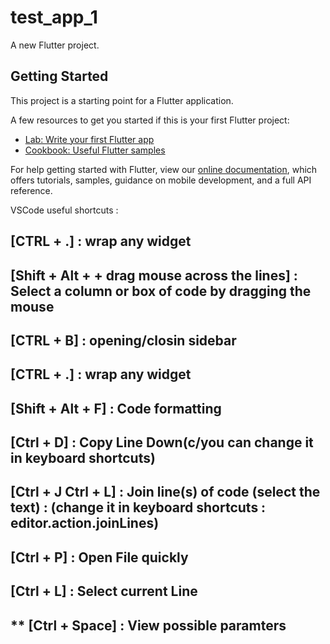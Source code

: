 # test_app_1

A new Flutter project.

## Getting Started

This project is a starting point for a Flutter application.

A few resources to get you started if this is your first Flutter project:

- [Lab: Write your first Flutter app](https://flutter.dev/docs/get-started/codelab)
- [Cookbook: Useful Flutter samples](https://flutter.dev/docs/cookbook)

For help getting started with Flutter, view our
[online documentation](https://flutter.dev/docs), which offers tutorials,
samples, guidance on mobile development, and a full API reference.

VSCode useful shortcuts :
## [CTRL + .] : wrap any widget 
## [Shift + Alt + + drag mouse across the lines] : Select a column or box of code by dragging the mouse
## [CTRL + B] : opening/closin sidebar
## [CTRL + .] : wrap any widget 
## [Shift + Alt + F] : Code formatting
## [Ctrl + D] : Copy Line Down(c/you can change it in keyboard shortcuts)
## [Ctrl + J Ctrl + L] : Join line(s) of code (select the text) : (change it in keyboard shortcuts : editor.action.joinLines) 
## [Ctrl + P] : Open File quickly
## [Ctrl + L] : Select current Line
## ** [Ctrl + Space] : View possible paramters
